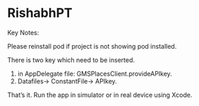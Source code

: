 # RishabhPT

Key Notes:

Please reinstall pod if project is not showing pod installed.

There is two key which need to be inserted.
1) in AppDelegate file: GMSPlacesClient.provideAPIkey.
2) Datafiles-> ConstantFile-> APIkey.

That’s it. Run the app in simulator or in real device using Xcode.
